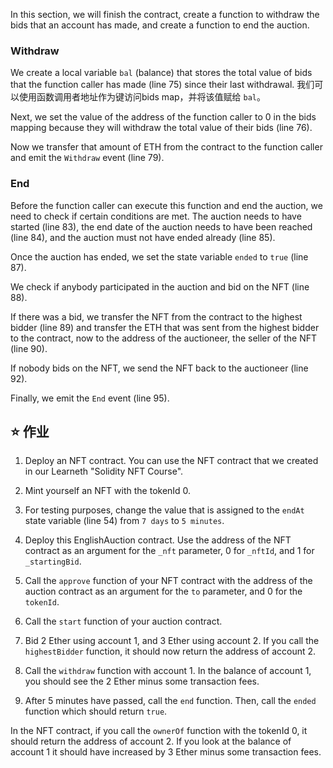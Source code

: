 In this section, we will finish the contract, create a function to withdraw the bids that an account has made, and create a function to end the auction.

### Withdraw
We create a local variable `bal` (balance) that stores the total value of bids that the function caller has made (line 75) since their last withdrawal. 我们可以使用函数调用者地址作为键访问bids map，并将该值赋给 `bal`。

Next, we set the value of the address of the function caller to 0 in the bids mapping because they will withdraw the total value of their bids (line 76).

Now we transfer that amount of ETH from the contract to the function caller and emit the `Withdraw` event (line 79).

### End
Before the function caller can execute this function and end the auction, we need to check if certain conditions are met. The auction needs to have started (line 83), the end date of the auction needs to have been reached (line 84), and the auction must not have ended already (line 85).

Once the auction has ended, we set the state variable `ended` to `true` (line 87).

We check if anybody participated in the auction and bid on the NFT (line 88).

If there was a bid, we transfer the NFT from the contract to the highest bidder (line 89) and transfer the ETH that was sent from the highest bidder to the contract, now to the address of the auctioneer, the seller of the NFT (line 90).

If nobody bids on the NFT, we send the NFT back to the auctioneer (line 92).

Finally, we emit the `End` event (line 95).

## ⭐️ 作业

1. Deploy an NFT contract. You can use the NFT contract that we created in our Learneth "Solidity NFT Course".

2. Mint yourself an NFT with the tokenId 0.

3. For testing purposes, change the value that is assigned to the `endAt` state variable (line 54) from `7 days` to `5 minutes`. 

4. Deploy this EnglishAuction contract. Use the address of the NFT contract as an argument for the `_nft` parameter, 0 for `_nftId`, and 1 for `_startingBid`.

5. Call the `approve` function of your NFT contract with the address of the auction contract as an argument for the `to` parameter, and 0 for the `tokenId`. 

6. Call the `start` function of your auction contract. 

7. Bid 2 Ether using account 1, and 3 Ether using account 2. If you call the `highestBidder` function, it should now return the address of account 2.

8. Call the `withdraw` function with account 1. In the balance of account 1, you should see the 2 Ether minus some transaction fees.

9. After 5 minutes have passed, call the `end` function. Then, call the `ended` function which should return `true`.

In the NFT contract, if you call the `ownerOf` function with the tokenId 0, it should return the address of account 2. If you look at the balance of account 1 it should have increased by 3 Ether minus some transaction fees.
